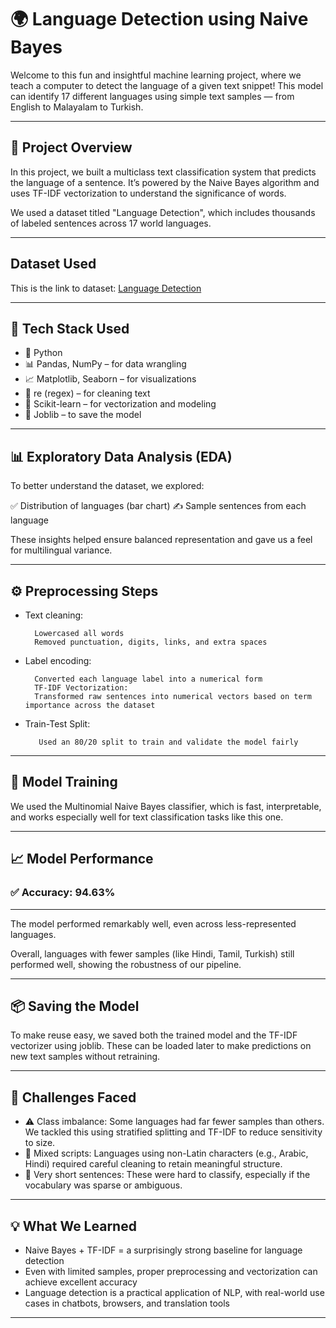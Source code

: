 # 🌍 Language Detection using Naive Bayes

Welcome to this fun and insightful machine learning project, where we teach a computer to detect the language
of a given text snippet! This model can identify 17 different languages using simple text samples — from English
to Malayalam to Turkish.

-----------------------------------------------------------------------------------------------------------------------

## 🚀 Project Overview

In this project, we built a multiclass text classification system that predicts the language of a sentence. It’s powered
by the Naive Bayes algorithm and uses TF-IDF vectorization to understand the significance of words.

We used a dataset titled "Language Detection", which includes thousands of labeled sentences across 17 world languages.

-------------------------------------------------------------------------------------------------------------------------

## Dataset Used

This is the link to dataset:
[Language Detection](https://www.kaggle.com/datasets/basilb2s/language-detection)

-------------------------------------------------------------------------------------------------------------------------

## 🧠 Tech Stack Used

- 🐍 Python
- 📊 Pandas, NumPy – for data wrangling
- 📈 Matplotlib, Seaborn – for visualizations
- 🧹 re (regex) – for cleaning text
- 🧠 Scikit-learn – for vectorization and modeling
- 💾 Joblib – to save the model

--------------------------------------------------------------------------------------------------------------------------

## 📊 Exploratory Data Analysis (EDA)

To better understand the dataset, we explored:

✅ Distribution of languages (bar chart)
✍️ Sample sentences from each language

These insights helped ensure balanced representation and gave us a feel for multilingual variance.

---------------------------------------------------------------------------------------------------------------------------

## ⚙️ Preprocessing Steps

- Text cleaning:

        Lowercased all words
        Removed punctuation, digits, links, and extra spaces
            
- Label encoding:

        Converted each language label into a numerical form
        TF-IDF Vectorization:
        Transformed raw sentences into numerical vectors based on term importance across the dataset
        
- Train-Test Split:

         Used an 80/20 split to train and validate the model fairly

----------------------------------------------------------------------------------------------------------------

## 🧪 Model Training

We used the Multinomial Naive Bayes classifier, which is fast, interpretable, and works especially well for text
classification tasks like this one.

-----------------------------------------------------------------------------------------------------------------

## 📈 Model Performance

### ✅ Accuracy: 94.63%
---------------------
The model performed remarkably well, even across less-represented languages.

Overall, languages with fewer samples (like Hindi, Tamil, Turkish) still performed well, showing the robustness
of our pipeline.

-----------------------------------------------------------------------------------------------------------------

## 📦 Saving the Model

To make reuse easy, we saved both the trained model and the TF-IDF vectorizer using joblib. These can be loaded
later to make predictions on new text samples without retraining.

------------------------------------------------------------------------------------------------------------------

## 🤔 Challenges Faced

- ⚠️ Class imbalance: Some languages had far fewer samples than others. We tackled this using stratified splitting
and TF-IDF to reduce sensitivity to size.
- 🔡 Mixed scripts: Languages using non-Latin characters (e.g., Arabic, Hindi) required careful cleaning to retain
meaningful structure.
- 💬 Very short sentences: These were hard to classify, especially if the vocabulary was sparse or ambiguous.

---------------------------------------------------------------------------------------------------------------------

## 💡 What We Learned

- Naive Bayes + TF-IDF = a surprisingly strong baseline for language detection
- Even with limited samples, proper preprocessing and vectorization can achieve excellent accuracy
- Language detection is a practical application of NLP, with real-world use cases in chatbots, browsers, and 
translation tools

-----------------------------------------------------------------------------------------------------------------------


